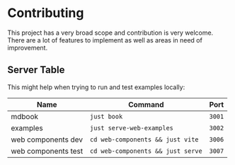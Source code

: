 # Contributing


This project has a very broad scope and contribution is very welcome.
There are a lot of features to implement as well as areas in need of improvement.

## Server Table

This might help when trying to run and test examples locally:

| Name                | Command                           | Port   |
| ------------------- | --------------------------------- | ------ |
| mdbook              | `just book`                       | `3001` |
| examples            | `just serve-web-examples`         | `3002` |
| web components dev  | `cd web-components && just vite`  | `3006` |
| web components test | `cd web-components && just serve` | `3007` |